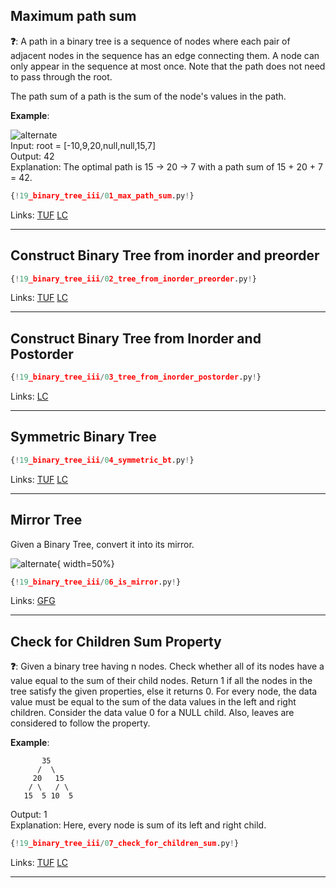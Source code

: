 ## Maximum path sum

**❓**: A path in a binary tree is a sequence of nodes where each pair of adjacent nodes in the sequence has an edge connecting them. A node can only appear in the sequence at most once. Note that the path does not need to pass through the root.

The path sum of a path is the sum of the node's values in the path.

**Example**:

![alternate](https://assets.leetcode.com/uploads/2020/10/13/exx2.jpg)  
Input: root = [-10,9,20,null,null,15,7]  
Output: 42  
Explanation: The optimal path is 15 -> 20 -> 7 with a path sum of 15 + 20 + 7 = 42.   

```py
{!19_binary_tree_iii/01_max_path_sum.py!}
```

Links: [TUF](https://takeuforward.org/data-structure/maximum-sum-path-in-binary-tree/) [LC](https://leetcode.com/problems/binary-tree-maximum-path-sum/)<br>

---

## Construct Binary Tree from inorder and preorder

```py
{!19_binary_tree_iii/02_tree_from_inorder_preorder.py!}
```

Links: [TUF](https://takeuforward.org/data-structure/construct-a-binary-tree-from-inorder-and-preorder-traversal/) [LC](https://leetcode.com/problems/construct-binary-tree-from-preorder-and-inorder-traversal/)<br>

---

## Construct Binary Tree from Inorder and Postorder

```py
{!19_binary_tree_iii/03_tree_from_inorder_postorder.py!}
```

Links: [LC](https://leetcode.com/problems/construct-binary-tree-from-inorder-and-postorder-traversal/)<br>

---

## Symmetric Binary Tree

```py
{!19_binary_tree_iii/04_symmetric_bt.py!}
```

Links: [TUF](https://takeuforward.org/data-structure/check-for-symmetrical-binary-tree/) [LC](https://leetcode.com/problems/symmetric-tree/)<br>

---

## Mirror Tree

Given a Binary Tree, convert it into its mirror.  

![alternate](https://contribute.geeksforgeeks.org/wp-content/uploads/mirrortrees.jpg){ width=50%}

```py
{!19_binary_tree_iii/06_is_mirror.py!}
```

Links: [GFG](https://practice.geeksforgeeks.org/problems/mirror-tree/1)<br>

---

## Check for Children Sum Property

**❓**: Given a binary tree having n nodes. Check whether all of its nodes have a value equal to the sum of their child nodes. Return 1 if all the nodes in the tree satisfy the given properties, else it returns 0. For every node, the data value must be equal to the sum of the data values in the left and right children. Consider the data value 0 for a NULL child. Also, leaves are considered to follow the property.

**Example**:  
```
       35
      /  \
     20   15
    / \   / \
   15  5 10  5
```
Output: 1  
Explanation: Here, every node is sum of its left and right child.  

```py
{!19_binary_tree_iii/07_check_for_children_sum.py!}
```

Links: [TUF](https://takeuforward.org/data-structure/check-for-children-sum-property-in-a-binary-tree/) [LC](https://www.geeksforgeeks.org/problems/children-sum-parent/1)<br>

---